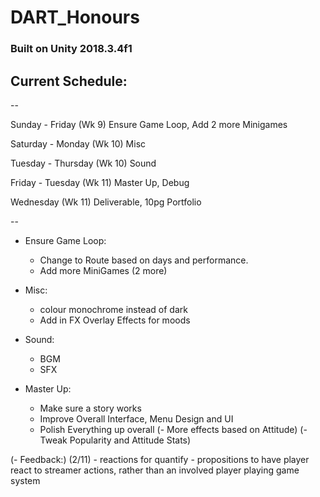 # DART_Honours
### Built on Unity 2018.3.4f1


## Current Schedule:

--

Sunday - Friday (Wk 9)
Ensure Game Loop, Add 2 more Minigames

Saturday - Monday (Wk 10)
Misc

Tuesday - Thursday (Wk 10)
Sound

Friday - Tuesday (Wk 11)
Master Up, Debug

Wednesday (Wk 11)
Deliverable, 10pg Portfolio

--

- Ensure Game Loop:
	- Change to Route based on days and performance.
	- Add more MiniGames (2 more)

- Misc:
	- colour monochrome instead of dark
	- Add in FX Overlay Effects for moods

- Sound:
	- BGM
	- SFX

- Master Up:
	- Make sure a story works
	- Improve Overall Interface, Menu Design and UI
	- Polish Everything up overall
	(- More effects based on Attitude)
	(- Tweak Popularity and Attitude Stats)
	

(- Feedback:)		(2/11)
	- reactions for quantify
	- propositions to have player react to streamer actions, rather than
	  an involved player playing game system




